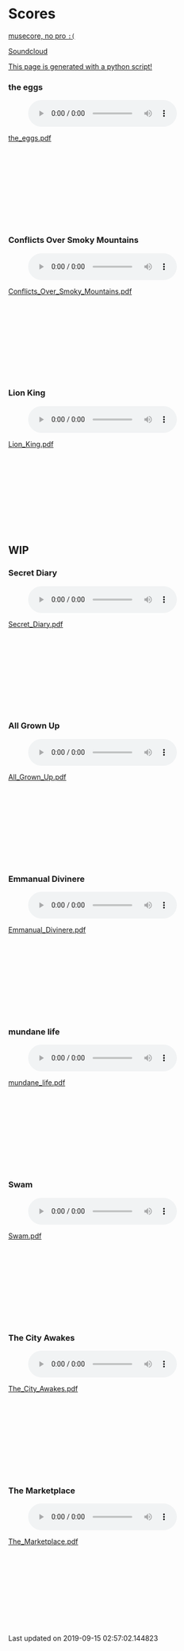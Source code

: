 # Scores

[musecore, no pro `:(`](https://musescore.com/user/28262500)

[Soundcloud](https://soundcloud.com/sherry-wong-59815924)

[This page is generated with a python script!](docs.md)

### the eggs

<figure><audio controls src="https://potatowagon.github.io/scores/done/the_eggs.wav">Your browser does not support the<code>audio</code> element.</audio></figure>

[the_eggs.pdf](https://potatowagon.github.io/scores/done/the_eggs.pdf)

<object data="https://potatowagon.github.io/scores/done/the_eggs.pdf" type="application/pdf" width="1000px" height="500px"><embed src="https://potatowagon.github.io/scores/done/the_eggs.pdf"></embed></object>

### Conflicts Over Smoky Mountains

<figure><audio controls src="https://potatowagon.github.io/scores/done/Conflicts_Over_Smoky_Mountains.wav">Your browser does not support the<code>audio</code> element.</audio></figure>

[Conflicts_Over_Smoky_Mountains.pdf](https://potatowagon.github.io/scores/done/Conflicts_Over_Smoky_Mountains.pdf)

<object data="https://potatowagon.github.io/scores/done/Conflicts_Over_Smoky_Mountains.pdf" type="application/pdf" width="1000px" height="500px"><embed src="https://potatowagon.github.io/scores/done/Conflicts_Over_Smoky_Mountains.pdf"></embed></object>

### Lion King

<figure><audio controls src="https://potatowagon.github.io/scores/done/Lion_King.wav">Your browser does not support the<code>audio</code> element.</audio></figure>

[Lion_King.pdf](https://potatowagon.github.io/scores/done/Lion_King.pdf)

<object data="https://potatowagon.github.io/scores/done/Lion_King.pdf" type="application/pdf" width="1000px" height="500px"><embed src="https://potatowagon.github.io/scores/done/Lion_King.pdf"></embed></object>

## WIP

### Secret Diary

<figure><audio controls src="https://potatowagon.github.io/scores/wip/Secret_Diary.wav">Your browser does not support the<code>audio</code> element.</audio></figure>

[Secret_Diary.pdf](https://potatowagon.github.io/scores/wip/Secret_Diary.pdf)

<object data="https://potatowagon.github.io/scores/wip/Secret_Diary.pdf" type="application/pdf" width="1000px" height="500px"><embed src="https://potatowagon.github.io/scores/wip/Secret_Diary.pdf"></embed></object>

### All Grown Up

<figure><audio controls src="https://potatowagon.github.io/scores/wip/All_Grown_Up.mp3">Your browser does not support the<code>audio</code> element.</audio></figure>

[All_Grown_Up.pdf](https://potatowagon.github.io/scores/wip/All_Grown_Up.pdf)

<object data="https://potatowagon.github.io/scores/wip/All_Grown_Up.pdf" type="application/pdf" width="1000px" height="500px"><embed src="https://potatowagon.github.io/scores/wip/All_Grown_Up.pdf"></embed></object>

### Emmanual Divinere

<figure><audio controls src="https://potatowagon.github.io/scores/wip/Emmanual_Divinere.mp3">Your browser does not support the<code>audio</code> element.</audio></figure>

[Emmanual_Divinere.pdf](https://potatowagon.github.io/scores/wip/Emmanual_Divinere.pdf)

<object data="https://potatowagon.github.io/scores/wip/Emmanual_Divinere.pdf" type="application/pdf" width="1000px" height="500px"><embed src="https://potatowagon.github.io/scores/wip/Emmanual_Divinere.pdf"></embed></object>

### mundane life

<figure><audio controls src="https://potatowagon.github.io/scores/wip/mundane_life.mp3">Your browser does not support the<code>audio</code> element.</audio></figure>

[mundane_life.pdf](https://potatowagon.github.io/scores/wip/mundane_life.pdf)

<object data="https://potatowagon.github.io/scores/wip/mundane_life.pdf" type="application/pdf" width="1000px" height="500px"><embed src="https://potatowagon.github.io/scores/wip/mundane_life.pdf"></embed></object>

### Swam

<figure><audio controls src="https://potatowagon.github.io/scores/wip/Swam.mp3">Your browser does not support the<code>audio</code> element.</audio></figure>

[Swam.pdf](https://potatowagon.github.io/scores/wip/Swam.pdf)

<object data="https://potatowagon.github.io/scores/wip/Swam.pdf" type="application/pdf" width="1000px" height="500px"><embed src="https://potatowagon.github.io/scores/wip/Swam.pdf"></embed></object>

### The City Awakes

<figure><audio controls src="https://potatowagon.github.io/scores/wip/The_City_Awakes.mp3">Your browser does not support the<code>audio</code> element.</audio></figure>

[The_City_Awakes.pdf](https://potatowagon.github.io/scores/wip/The_City_Awakes.pdf)

<object data="https://potatowagon.github.io/scores/wip/The_City_Awakes.pdf" type="application/pdf" width="1000px" height="500px"><embed src="https://potatowagon.github.io/scores/wip/The_City_Awakes.pdf"></embed></object>

### The Marketplace

<figure><audio controls src="https://potatowagon.github.io/scores/wip/The_Marketplace.mp3">Your browser does not support the<code>audio</code> element.</audio></figure>

[The_Marketplace.pdf](https://potatowagon.github.io/scores/wip/The_Marketplace.pdf)

<object data="https://potatowagon.github.io/scores/wip/The_Marketplace.pdf" type="application/pdf" width="1000px" height="500px"><embed src="https://potatowagon.github.io/scores/wip/The_Marketplace.pdf"></embed></object>

Last updated on 2019-09-15 02:57:02.144823